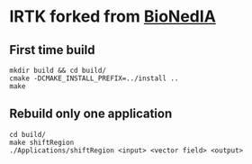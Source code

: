 IRTK forked from [BioNedIA](https://github.com/BioMedIA/IRTK)
=========================

First time build
----------------
```
mkdir build && cd build/
cmake -DCMAKE_INSTALL_PREFIX=../install ..
make
```

Rebuild only one application
----------------------------
```
cd build/
make shiftRegion
./Applications/shiftRegion <input> <vector field> <output>
```
